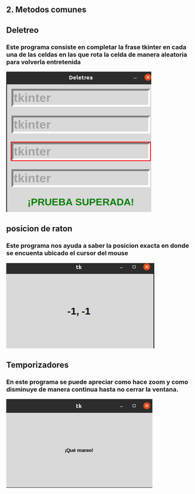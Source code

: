 ##  2. Metodos comunes 

## Deletreo
### Este programa consiste en completar la frase tkinter en cada una de las celdas en las que rota la celda de manera aleatoria para volverla  entretenida 

![foco](foco.png "foco")

## posicion de raton 
### Este programa nos ayuda a saber la posicion exacta en donde se encuenta ubicado el cursor del mouse 
![posicion](posiciones.png "posicion")



## Temporizadores 
### En este programa se puede apreciar como hace zoom y como disminuye de manera continua hasta no cerrar la ventana.

![temporizadores]( comunes.png "temporizadres")
